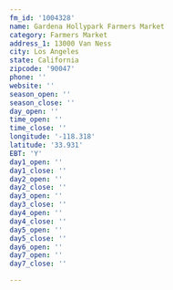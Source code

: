 ```yaml
---
fm_id: '1004328'
name: Gardena Hollypark Farmers Market
category: Farmers Market
address_1: 13000 Van Ness
city: Los Angeles
state: California
zipcode: '90047'
phone: ''
website: ''
season_open: ''
season_close: ''
day_open: ''
time_open: ''
time_close: ''
longitude: '-118.318'
latitude: '33.931'
EBT: 'Y'
day1_open: ''
day1_close: ''
day2_open: ''
day2_close: ''
day3_open: ''
day3_close: ''
day4_open: ''
day4_close: ''
day5_open: ''
day5_close: ''
day6_open: ''
day7_open: ''
day7_close: ''

---
```

